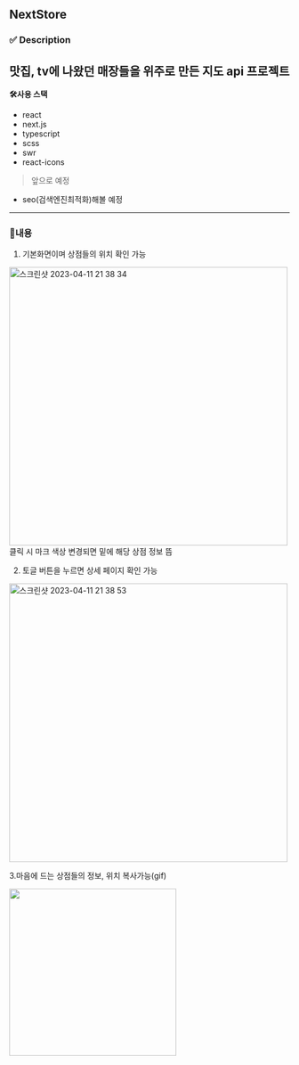 ## NextStore

###  ✅ Description
맛집, tv에 나왔던 매장들을 위주로 만든 지도 api 프로젝트
---
**🛠️사용 스택**

- react
- next.js
- typescript
- scss
- swr
- react-icons

> 앞으로 예정
- seo(검색엔진최적화)해볼 예정

---
### 🚀내용
1. 기본화면이며 상점들의 위치 확인 가능
<img width="500" alt="스크린샷 2023-04-11 21 38 34" src="https://user-images.githubusercontent.com/111356420/231167119-e06ec7c5-f5b4-4238-ac95-406f8c8bad69.png">
클릭 시 마크 색상 변경되면 밑에 해당 상점 정보 뜸


2. 토글 버튼을 누르면 상세 페이지 확인 가능
<img width="500" alt="스크린샷 2023-04-11 21 38 53" src="https://user-images.githubusercontent.com/111356420/231175244-5e71c4af-a562-4147-8e8d-6b93a7ee7cad.png">


3.마음에 드는 상점들의 정보, 위치 복사가능(gif)
<br>

<img width="300" src="https://user-images.githubusercontent.com/111356420/231172281-606f4685-47d7-45cf-9738-ea056784cba1.gif"/>






